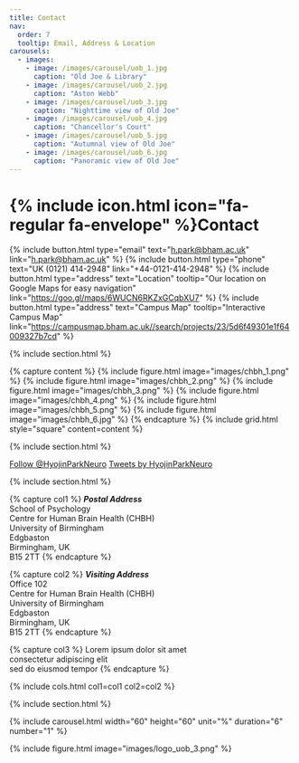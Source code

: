 ```yaml
---
title: Contact
nav:
  order: 7
  tooltip: Email, Address & Location
carousels:
  - images: 
    - image: /images/carousel/uob_1.jpg
      caption: "Old Joe & Library"
    - image: /images/carousel/uob_2.jpg
      caption: "Aston Webb"
    - image: /images/carousel/uob_3.jpg
      caption: "Nighttime view of Old Joe"
    - image: /images/carousel/uob_4.jpg
      caption: "Chancellor's Court"
    - image: /images/carousel/uob_5.jpg
      caption: "Autumnal view of Old Joe"
    - image: /images/carousel/uob_6.jpg
      caption: "Panoramic view of Old Joe"
---
```


# {% include icon.html icon="fa-regular fa-envelope" %}Contact

{%
  include button.html
  type="email"
  text="h.park@bham.ac.uk"
  link="h.park@bham.ac.uk"
%}
{%
  include button.html
  type="phone"
  text="UK (0121) 414-2948"
  link="+44-0121-414-2948"
%}
{%
  include button.html
  type="address"
  text="Location"
  tooltip="Our location on Google Maps for easy navigation"
  link="https://goo.gl/maps/6WUCN6RKZxGCqbXU7"
%}
{%
  include button.html
  type="address"
  text="Campus Map"
  tooltip="Interactive Campus Map"
  link="https://campusmap.bham.ac.uk//search/projects/23/5d6f49301e1f64009327b7cd"
%}

{% include section.html %}

{% capture content %}
{% include figure.html image="images/chbh_1.png" %}
{% include figure.html image="images/chbh_2.png" %}
{% include figure.html image="images/chbh_3.png" %}
{% include figure.html image="images/chbh_4.png" %}
{% include figure.html image="images/chbh_5.png" %}
{% include figure.html image="images/chbh_6.jpg" %}
{% endcapture %}
{% include grid.html style="square" content=content %}

{% include section.html %}

<a href="https://twitter.com/HyojinParkNeuro?ref_src=twsrc%5Etfw" class="twitter-follow-button" data-show-count="false">Follow @HyojinParkNeuro</a><script async src="https://platform.twitter.com/widgets.js" charset="utf-8"></script>
<a class="twitter-timeline" data-width="100%" data-height="1000%" href="https://twitter.com/HyojinParkNeuro?ref_src=twsrc%5Etfw">Tweets by HyojinParkNeuro</a> <script async src="https://platform.twitter.com/widgets.js" charset="utf-8"></script>

{% include section.html %}

{% capture col1 %}
***Postal Address*** <br>
School of Psychology <br>
Centre for Human Brain Health (CHBH) <br>
University of Birmingham <br>
Edgbaston <br>
Birmingham, UK <br>
B15 2TT
{% endcapture %}

{% capture col2 %}
***Visiting Address*** <br>
Office 102 <br>
Centre for Human Brain Health (CHBH) <br>
University of Birmingham <br>
Edgbaston <br>
Birmingham, UK <br>
B15 2TT
{% endcapture %}

{% capture col3 %}
Lorem ipsum dolor sit amet  
consectetur adipiscing elit  
sed do eiusmod tempor
{% endcapture %}

{% include cols.html col1=col1 col2=col2 %}

{% include section.html %}

{%
  include carousel.html
  width="60"
  height="60"
  unit="%"
  duration="6"
  number="1"
%}


{%
  include figure.html
  image="images/logo_uob_3.png"
%}

